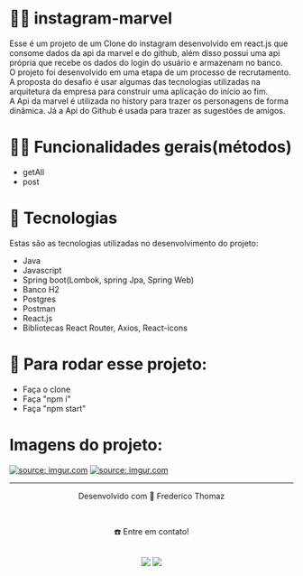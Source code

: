 
# 👷🏻 instagram-marvel
Esse é um projeto de um Clone do instagram desenvolvido em react.js que consome dados da api da marvel e do github, além disso possui uma api própria que recebe os dados do login do usuário e armazenam no banco.<br> 
O projeto foi desenvolvido em uma etapa de um processo de recrutamento. A proposta do desafio é usar algumas das tecnologias utilizadas na arquitetura da empresa para construir uma aplicação do início ao fim.<br>
A Api da marvel é utilizada no history para trazer os personagens de forma dinâmica. Já a Api do Github é usada para trazer as sugestões de amigos.

# 🤳🏻 Funcionalidades gerais(métodos)

-  getAll
-  post

# 🚀 Tecnologias
Estas são as tecnologias utilizadas no desenvolvimento do projeto:

- Java
- Javascript
- Spring boot(Lombok, spring Jpa, Spring Web)
- Banco H2
- Postgres
- Postman
- React.js
- Bibliotecas React Router, Axios, React-icons


# 💙 Para rodar esse projeto:
- Faça o clone
- Faça "npm i"
- Faça "npm start"

# Imagens do projeto:

<a href="https://imgur.com/avl3W2F"><img src="https://i.imgur.com/avl3W2F.png" title="source: imgur.com" /></a>
<a href="https://imgur.com/5gg7wxt"><img src="https://i.imgur.com/5gg7wxt.png" title="source: imgur.com" /></a>

________________________________________________________________________________________________________________________________________________________________________________
<div align="center">
  <p>Desenvolvido com 💙 Frederico Thomaz</p> <br>
  <p>☎️ Entre em contato!<p> <br>
  <a href = "mailto:fredericoufsj1@gmail.com"><img src="https://img.shields.io/badge/Gmail-D14836?style=for-the-badge&logo=gmail&logoColor=white" target="_blank"></a>
  <a display="flex" text-align="center" href="https://www.linkedin.com/in/fredericothomaz/" target="_blank"><img src="https://img.shields.io/badge/-LinkedIn-%230077B5?style=for-the-badge&logo=linkedin&logoColor=white" target="_blank"></a> 
</div>
